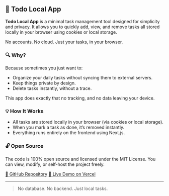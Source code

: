 ## 📝 Todo Local App

**Todo Local App** is a minimal task management tool designed for simplicity and privacy.
It allows you to quickly add, view, and remove tasks all stored locally in your browser using cookies or local storage.

No accounts. No cloud. Just your tasks, in your browser.

### 🔍 Why?

Because sometimes you just want to:

* Organize your daily tasks without syncing them to external servers.
* Keep things private by design.
* Delete tasks instantly, without a trace.

This app does exactly that no tracking, and no data leaving your device.


### 💡 How It Works

* All tasks are stored locally in your browser (via cookies or local storage).
* When you mark a task as done, it’s removed instantly.
* Everything runs entirely on the frontend using Next.js.


### 🔓 Open Source

The code is 100% open source and licensed under the MIT License.
You can view, modify, or self-host the project freely.

[🔗 GitHub Repository](https://github.com/your-repo-link-here)
[🚀 Live Demo on Vercel](https://vercel.com/houcemfatnassi-9291s-projects/v0-upstash-community-starter)

---

> No database. No backend. Just local tasks.

